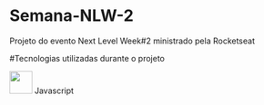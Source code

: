 # Semana-NLW-2
Projeto do evento Next Level Week#2 ministrado pela Rocketseat

#Tecnologias utilizadas durante o projeto
 
    
  <img src="https://img.icons8.com/color/48/000000/html-5.png" style="width: 2.5rem;" /> Javascript




   


